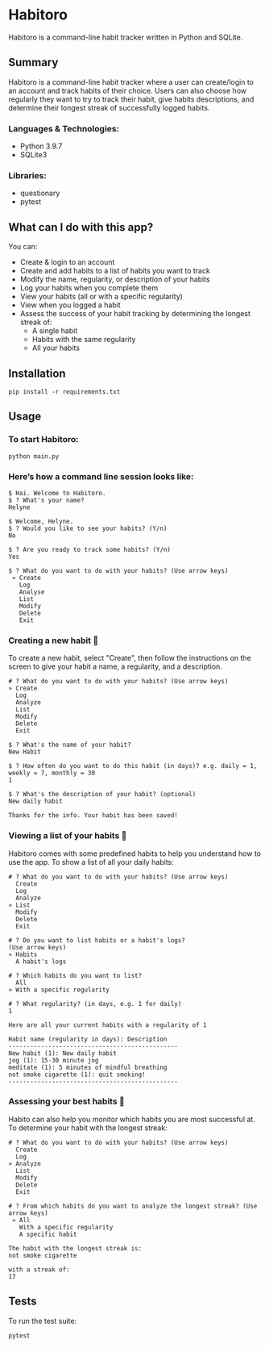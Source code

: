 # Habitoro

Habitoro is a command-line habit tracker written in Python and SQLite.

## Summary

Habitoro is a command-line habit tracker where a user can create/login to an account and
track habits of their choice. Users can also choose how regularly they want to try to track 
their habit, give habits descriptions, and determine their longest streak of successfully 
logged habits.

### Languages & Technologies:

- Python 3.9.7
- SQLite3

### Libraries:

- questionary
- pytest

## What can I do with this app?

You can:

- Create & login to an account
- Create and add habits to a list of habits you want to track
- Modify the name, regularity, or description of your habits
- Log your habits when you complete them
- View your habits (all or with a specific regularity)
- View when you logged a habit
- Assess the success of your habit tracking by determining the longest streak of:
  - A single habit
  - Habits with the same regularity
  - All your habits


## Installation

```shell
pip install -r requirements.txt
```

## Usage

### To start Habitoro:
```shell
python main.py
```


### Here’s how a command line session looks like:
```
$ Hai. Welcome to Habitoro.
$ ? What's your name?
Helyne

$ Welcome, Helyne.
$ ? Would you like to see your habits? (Y/n)
No

$ ? Are you ready to track some habits? (Y/n)
Yes

$ ? What do you want to do with your habits? (Use arrow keys)
 » Create
   Log
   Analyse
   List
   Modify
   Delete
   Exit
```


### Creating a new habit :seedling:

To create a new habit, select "Create", then follow the instructions on the screen to 
give your habit a name, a regularity, and a description.

```
# ? What do you want to do with your habits? (Use arrow keys)
» Create
  Log
  Analyze
  List
  Modify
  Delete
  Exit
  
$ ? What's the name of your habit?
New Habit

$ ? How often do you want to do this habit (in days)? e.g. daily = 1, weekly = 7, monthly = 30
1

$ ? What's the description of your habit? (optional)
New daily habit

Thanks for the info. Your habit has been saved!
```

### Viewing a list of your habits :eyes:
Habitoro comes with some predefined habits to help you understand how to use the app. To show a list of 
all your daily habits:
```
# ? What do you want to do with your habits? (Use arrow keys)
  Create
  Log
  Analyze
» List
  Modify
  Delete
  Exit

# ? Do you want to list habits or a habit's logs?
(Use arrow keys)
» Habits
  A habit's logs

# ? Which habits do you want to list?
  All
» With a specific regularity

# ? What regularity? (in days, e.g. 1 for daily)
1

Here are all your current habits with a regularity of 1

Habit name (regularity in days): Description
-----------------------------------------------
New habit (1): New daily habit
jog (1): 15-30 minute jog
meditate (1): 5 minutes of mindful breathing
not smoke cigarette (1): quit smoking!
-----------------------------------------------
```
### Assessing your best habits :nail_care:
Habito can also help you monitor which habits you are most successful at. To determine your habit with the 
longest streak:
```
# ? What do you want to do with your habits? (Use arrow keys)
  Create
  Log
» Analyze
  List
  Modify
  Delete
  Exit

# ? From which habits do you want to analyze the longest streak? (Use arrow keys)
 » All
   With a specific regularity
   A specific habit

The habit with the longest streak is:
not smoke cigarette

with a streak of:
17
```


## Tests
To run the test suite:
```shell
pytest
```
